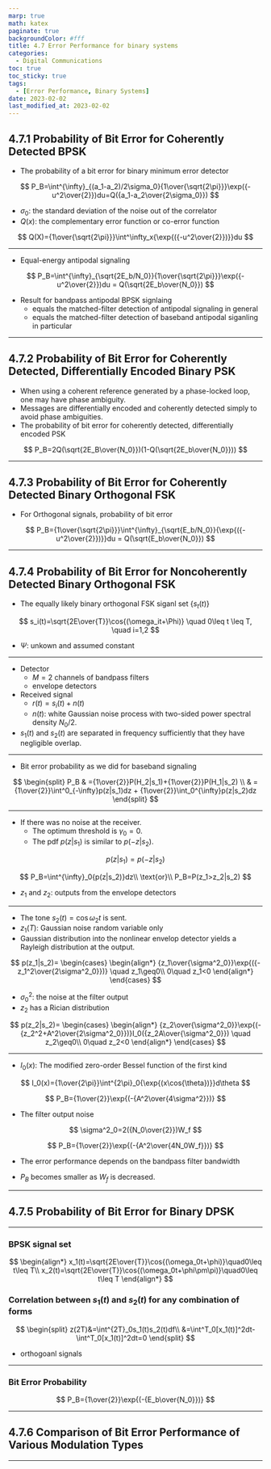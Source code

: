 ```yaml
---
marp: true
math: katex
paginate: true
backgroundColor: #fff
title: 4.7 Error Performance for binary systems
categories:
  - Digital Communications
toc: true
toc_sticky: true
tags:
  - [Error Performance, Binary Systems]
date: 2023-02-02
last_modified_at: 2023-02-02
---
```



## 4.7.1 Probability of Bit Error for Coherently Detected BPSK

* The probability of a bit error for binary minimum error detector

$$
P_B=\int^{\infty}_{(a_1-a_2)/2\sigma_0}{1\over{\sqrt{2\pi}}}\exp({-u^2\over{2}})du=Q({a_1-a_2\over{2\sigma_0}})
$$

* $\sigma_0$: the standard deviation of the noise out of the correlator
* $Q(x)$: the complementary error function or co-error function

$$
Q(X)={1\over{\sqrt{2\pi}}}\int^\infty_x{\exp{({-u^2\over{2}})}}du
$$

---

* Equal-energy antipodal signaling

$$
P_B=\int^{\infty}_{\sqrt{2E_b/N_0}}{1\over{\sqrt{2\pi}}}\exp({-u^2\over{2}})du = Q(\sqrt{2E_b\over{N_0}})
$$

* Result for bandpass antipodal BPSK signlaing
  * equals the matched-filter detection of antipodal signaling in general
  * equals the matched-filter detection of baseband antipodal siganling in particular

---

## 4.7.2 Probability of Bit Error for Coherently Detected, Differentially Encoded Binary PSK

* When using a coherent reference generated by a phase-locked loop, one may have phase ambiguity.
* Messages are differentially encoded and coherently detected simply to avoid phase ambiguities.
* The probability of bit error for coherently detected, differentially encoded PSK

$$
P_B=2Q(\sqrt{2E_B\over{N_0}})(1-Q(\sqrt{2E_b\over{N_0}}))
$$

---

## 4.7.3 Probability of Bit Error for Coherently Detected Binary Orthogonal FSK

* For Orthogonal signals, probability of bit error

$$
P_B={1\over{\sqrt{2\pi}}}\int^{\infty}_{\sqrt{E_b/N_0}}{\exp{({-u^2\over{2}})}}du = Q(\sqrt{E_b\over{N_0}})
$$

---

## 4.7.4 Probability of Bit Error for Noncoherently Detected Binary Orthogonal FSK

* The equally likely binary orthogonal FSK siganl set $\{s_t(t)\}$

$$
s_i(t)=\sqrt{2E\over{T}}\cos{(\omega_it+\Phi)} \quad 0\leq t \leq T, \quad i=1,2
$$

* $\Psi$: unkown and assumed constant

---

* Detector
  * $M=2$ channels of bandpass filters
  * envelope detectors
* Received signal
  * $r(t)=s_i(t)+n(t)$
  * $n(t)$: white Gaussian noise process with two-sided power spectral density $N_0/2$.
* $s_1(t)$ and $s_2(t)$ are separated in frequency sufficiently that they have negligible overlap.

---

* Bit error probability as we did for baseband signaling

$$
\begin{split}
    P_B & ={1\over{2}}P(H_2|s_1)+{1\over{2}}P(H_1|s_2) \\
    & = {1\over{2}}\int^0_{-\infty}p(z|s_1)dz + {1\over{2}}\int_0^{\infty}p(z|s_2)dz
\end{split}
$$

---

* If there was no noise at the receiver.
  * The optimum threshold is $\gamma_0=0$.
  * The pdf $p(z|s_1)$ is similar to $p(-z|s_2)$.

$$
p(z|s_1)=p(-z|s_2)
$$

$$
P_B=\int^{\infty}_0{p(z|s_2)}dz\\
\text{or}\\
P_B=P(z_1>z_2|s_2)
$$

* $z_1$ and $z_2$: outputs from the envelope detectors

---

* The tone $s_2(t)=\cos{\omega_2t}$ is sent.
* $z_1(T)$: Gaussian noise random variable only
* Gaussian distribution into the nonlinear envelop detector yields a Rayleigh distribution at the output.

$$
p(z_1|s_2)=
\begin{cases}
\begin{align*}
    {z_1\over{\sigma^2_0}}\exp{({-z_1^2\over{2\sigma^2_0}})} \quad z_1\geq0\\
    0\quad  z_1<0
\end{align*}
\end{cases}
$$

* $\sigma^2_0$: the noise at the filter output
* $z_2$ has a Rician distribution

$$
p(z_2|s_2)=
\begin{cases}
\begin{align*}
    {z_2\over{\sigma^2_0}}\exp{(-{z_2^2+A^2\over{2\sigma^2_0}})}I_0({z_2A\over{\sigma^2_0}}) \quad z_2\geq0\\
    0\quad  z_2<0
\end{align*}
\end{cases}
$$

---

* $I_0(x)$: The modified zero-order Bessel function of the first kind

$$
I_0(x)={1\over{2\pi}}\int^{2\pi}_0{\exp{(x\cos{\theta})}}d\theta
$$

$$
P_B={1\over{2}}\exp{(-{A^2\over{4\sigma^2}})}
$$

* The filter output noise

$$
\sigma^2_0=2({N_0\over{2}})W_f
$$

$$
P_B={1\over{2}}\exp{(-{A^2\over{4N_0W_f}})}
$$

* The error performance depends on the bandpass filter bandwidth

* $P_B$ becomes smaller as $W_f$ is decreased.

---

## 4.7.5 Probability of Bit Error for Binary DPSK

---

### BPSK signal set

$$
\begin{align*}
x_1(t)=\sqrt{2E\over{T}}\cos{(\omega_0t+\phi)}\quad0\leq t\leq T\\
x_2(t)=\sqrt{2E\over{T}}\cos{(\omega_0t+\phi\pm\pi)}\quad0\leq t\leq T
\end{align*}
$$

### Correlation between $s_1(t)$ and $s_2(t)$ for any combination of forms

$$
\begin{split}
z(2T)&=\int^{2T}_0s_1(t)s_2(t)df\\
&=\int^T_0[x_1(t)]^2dt-\int^T_0[x_1(t)]^2dt=0
\end{split}
$$

* orthogoanl signals

---

### Bit Error Probability

$$
P_B={1\over{2}}\exp{(-{E_b\over{N_0}})}
$$

---

## 4.7.6 Comparison of Bit Error Performance of Various Modulation Types

---
